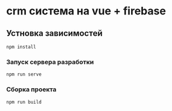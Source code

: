 # crm система на vue + firebase

## Устновка зависимостей
```
npm install
```

### Запуск сервера разработки
```
npm run serve
```

### Сборка проекта
```
npm run build
```
